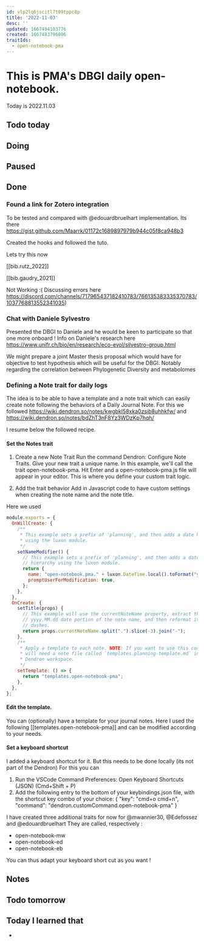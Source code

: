 ```yaml
---
id: vlp2lq6jscitl7t09tppc8p
title: '2022-11-03'
desc: ''
updated: 1667494103776
created: 1667483796806
traitIds:
  - open-notebook-pma
---
```


# This is PMA's DBGI daily open-notebook.

Today is 2022.11.03

## Todo today

###
###
###

## Doing

## Paused

## Done

### Found a link for Zotero integration

To be tested and compared with @edouardbruelhart implementation.
Its there https://gist.github.com/Maarrk/01172c1689897979b944c05f8ca948b3

Created the hooks and followed the tuto.

Lets try this now

[[bib.rutz_2022]]

[[bib.gaudry_2021]]

Not Working :( Discussing errors here https://discord.com/channels/717965437182410783/766135383335370783/1037768813552341035)


### Chat with Daniele Sylvestro

Presented the DBGI to Daniele and he would be keen to participate so that one more onboard !
Info on Daniele's research here https://www.unifr.ch/bio/en/research/eco-evol/silvestro-group.html

We might prepare a joint Master thesis proposal which would have for objective to test hypothesis which will be useful for the DBGI. Notably regarding the correlation between Phylogenetic Diversity and metabolomes 



### Defining a Note trait for daily logs

The idea is to be able to have a template and a note trait which can easily create note following the behaviors of a Daily Journal Note.
For this we followed https://wiki.dendron.so/notes/kwgbkl58xka0zsib8uhhkfw/ and https://wiki.dendron.so/notes/bdZhT3nF8Yz3WDzKp7hqh/


I resume below the followed recipe.

#### Set the Notes trait

1. Create a new Note Trait
Run the command Dendron: Configure Note Traits. Give your new trait a unique name. In this example, we'll call the trait open-notebook-pma. Hit Enter and a open-notebook-pma.js file will appear in your editor. This is where you define your custom trait logic.

2. Add the trait behavior
Add in Javascript code to have custom settings when creating the note name and the note title.

Here we used 

```js
module.exports = {
  OnWillCreate: {
    /**
     * This example sets a prefix of 'planning', and then adds a date hierarchy
     * using the luxon module.
     */
    setNameModifier() {
      // This example sets a prefix of 'planning', and then adds a date
      // hierarchy using the luxon module.
      return {
        name: "open-notebook.pma." + luxon.DateTime.local().toFormat("yyyy.MM.dd"),
        promptUserForModification: true,
      };
    },
  },
  OnCreate: {
    setTitle(props) {
      // This example will use the currentNoteName property, extract the
      // yyyy.MM.dd date portion of the note name, and then reformat it with
      // dashes.
      return props.currentNoteName.split(".").slice(-3).join("-");
    },
    /**
     * Apply a template to each note. NOTE: If you want to use this code, you
     * will need a note file called `templates.planning-template.md` in your
     * Dendron workspace.
     */
    setTemplate: () => {
      return "templates.open-notebook-pma";
    },
  },
};
```

#### Edit the template.

You can (optionally) have a template for your journal notes.
Here I used the following [[templates.open-notebook-pma]] and can be modified according to your needs.

#### Set a keyboard shortcut

I added a keyboard shortcut for it. But this needs to be done locally (its not part of the Dendron)
For this you can

1. Run the VSCode Command Preferences: Open Keyboard Shortcuts (JSON) (Cmd+Shift + P)
2. Add the following entry to the bottom of your keybindings.json file, with the shortcut key combo of your choice:
  {
    "key": "cmd+o cmd+n",
    "command": "dendron.customCommand.open-notebook-pma"
  }

I have created three additional traits for now for @mwannier30, @Edefossez and @edouardbruelhart
They are called, respectively : 

- open-notebook-mw
- open-notebook-ed
- open-notebook-eb

You can thus adapt your keyboard short cut as you want !

## Notes

## Todo tomorrow

###
###
###


## Today I learned that

- 